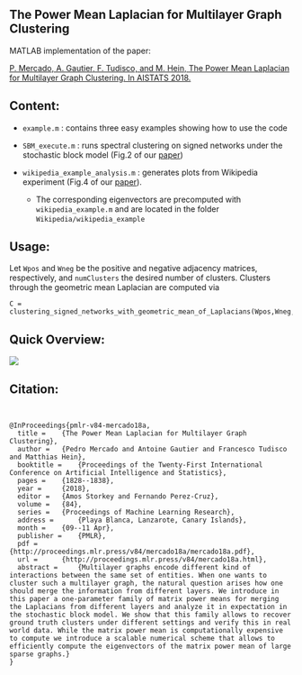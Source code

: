 ## The Power Mean Laplacian for Multilayer Graph Clustering

MATLAB implementation of the paper:

[P. Mercado, A. Gautier, F. Tudisco, and M. Hein, The Power Mean Laplacian for Multilayer Graph Clustering. In AISTATS 2018.](http://proceedings.mlr.press/v84/mercado18a/mercado18a.pdf)

## Content:
- `example.m` : contains three easy examples showing how to use the code

- `SBM_execute.m` : runs spectral clustering on signed networks under the stochastic block model (Fig.2 of our [paper](http://papers.nips.cc/paper/6164-clustering-signed-networks-with-the-geometric-mean-of-laplacians.pdf))

- `wikipedia_example_analysis.m` : generates plots from Wikipedia experiment (Fig.4 of our [paper](http://papers.nips.cc/paper/6164-clustering-signed-networks-with-the-geometric-mean-of-laplacians.pdf)). 
   - The corresponding eigenvectors are precomputed with `wikipedia_example.m` and are located in the folder `Wikipedia/wikipedia_example`
   
## Usage:
Let `Wpos` and `Wneg` be the positive and negative adjacency matrices, respectively, and `numClusters` the desired number of clusters. Clusters through the geometric mean Laplacian are computed via

```
C = clustering_signed_networks_with_geometric_mean_of_Laplacians(Wpos,Wneg,numClusters);
```
## Quick Overview:
![](https://github.com/melopeo/PM/blob/master/PaperAndPoster/ThePowerMeanLaplacianForMultilayerGraphClustering_poster.jpg)

## Citation:
```


@InProceedings{pmlr-v84-mercado18a,
  title = 	 {The Power Mean Laplacian for Multilayer Graph Clustering},
  author = 	 {Pedro Mercado and Antoine Gautier and Francesco Tudisco and Matthias Hein},
  booktitle = 	 {Proceedings of the Twenty-First International Conference on Artificial Intelligence and Statistics},
  pages = 	 {1828--1838},
  year = 	 {2018},
  editor = 	 {Amos Storkey and Fernando Perez-Cruz},
  volume = 	 {84},
  series = 	 {Proceedings of Machine Learning Research},
  address = 	 {Playa Blanca, Lanzarote, Canary Islands},
  month = 	 {09--11 Apr},
  publisher = 	 {PMLR},
  pdf = 	 {http://proceedings.mlr.press/v84/mercado18a/mercado18a.pdf},
  url = 	 {http://proceedings.mlr.press/v84/mercado18a.html},
  abstract = 	 {Multilayer graphs encode different kind of interactions between the same set of entities. When one wants to cluster such a multilayer graph, the natural question arises how one should merge the information from different layers. We introduce in this paper a one-parameter family of matrix power means for merging the Laplacians from different layers and analyze it in expectation in the stochastic block model. We show that this family allows to recover ground truth clusters under different settings and verify this in real world data. While the matrix power mean is computationally expensive to compute we introduce a scalable numerical scheme that allows to efficiently compute the eigenvectors of the matrix power mean of large sparse graphs.}
}

```
